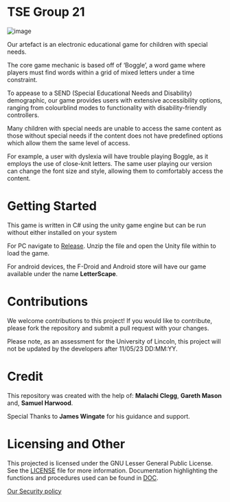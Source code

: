 # TSE Group 21
![image](https://user-images.githubusercontent.com/101341494/236667062-c26aeb29-8161-4589-b439-048bc39538ad.png)

Our artefact is an electronic educational game for children with special needs. 

The core game mechanic is based off of ‘Boggle’, a word game where players must find words within a grid of mixed letters under a time constraint.

To appease to a SEND (Special Educational Needs and Disability) demographic, our game provides users with extensive accessibility options, ranging from colourblind modes to functionality with disability-friendly controllers. 

Many children with special needs are unable to access the same content as those without special needs if the content does not have predefined options which allow them the same level of access.

For example, a user with dyslexia will have trouble playing Boggle, as it employs the use of close-knit letters. The same user playing our version can change the font size and style, allowing them to comfortably access the content.

# Getting Started
This game is written in C# using the unity game engine but can be run without either installed on your system

For PC navigate to [Release](https://github.com/ThatGuyDed/team-software-engineering/releases). Unzip the file and open the Unity file within to load the game.

For android devices, the F-Droid and Android store will have our game available under the name **LetterScape**.

# Contributions
We welcome contributions to this project! If you would like to contribute, please fork the repository and submit a pull request with your changes.

Please note, as an assessment for the University of Lincoln, this project will not be updated by the developers after 11/05/23 DD:MM:YY.

# Credit
This repository was created with the help of: **Malachi Clegg**, **Gareth Mason** and, **Samuel Harwood**.

Special Thanks to **James Wingate** for his guidance and support.

# Licensing and Other
This projected is licensed under the GNU Lesser General Public License. See the [LICENSE](License-gnu-lgpl-v3.0.md) file for more information.
Documentation highlighting the functions and procedures used can be found in [DOC](Documentation.txt).

[Our Security policy](SECURITY.md)
 

